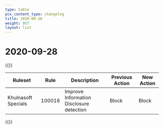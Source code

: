 ```yaml
---
type: table
pcx_content_type: changelog
title: 2020-09-28
weight: 957
layout: list
---
```


# 2020-09-28

{{<table-wrap>}}
<table style="width: 100%">
  <thead>
    <tr>
      <th>Ruleset</th>
      <th>Rule</th>
      <th>Description</th>
      <th>Previous Action</th>
      <th>New Action</th>
    </tr>
  </thead>
  <tbody>
    <tr>
      <td>Khulnasoft Specials</td>
      <td>100016</td>
      <td>Improve Information Disclosure detection</td>
      <td>Block</td>
      <td>Block</td>
    </tr>
  </tbody>
</table>
{{</table-wrap>}}
